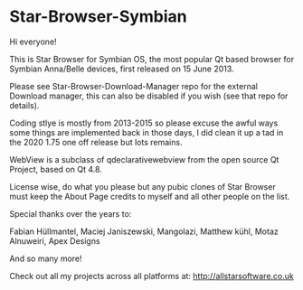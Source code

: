 # Star-Browser-Symbian



Hi everyone!

This is Star Browser for Symbian OS, the most popular Qt based browser for Symbian Anna/Belle devices, first released on 15 June 2013.


Please see Star-Browser-Download-Manager repo for the external Download manager, this can also be disabled if you wish (see that repo for details).


Coding stlye is mostly from 2013-2015 so please excuse the awful ways some things are implemented back in those days, I did clean it up a tad in the 2020 1.75 one off release but lots remains.

WebView is a subclass of qdeclarativewebview from the open source Qt Project, based on Qt 4.8.


License wise, do what you please but any pubic clones of Star Browser must keep the About Page credits to myself and all other people on the list.


Special thanks over the years to:

Fabian Hüllmantel,
Maciej Janiszewski,
Mangolazi,
Matthew kühl,
Motaz Alnuweiri,
Apex Designs

And so many more!

Check out all my projects across all platforms at: http://allstarsoftware.co.uk

